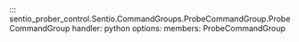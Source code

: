 ::: sentio_prober_control.Sentio.CommandGroups.ProbeCommandGroup.ProbeCommandGroup
handler: python
	options:
		members:
			ProbeCommandGroup
